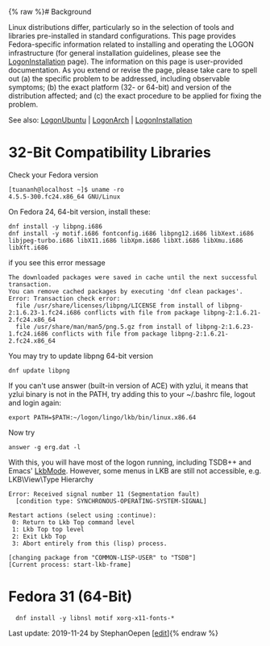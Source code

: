 {% raw %}# Background

Linux distributions differ, particularly so in the selection of tools
and libraries pre-installed in standard configurations. This page
provides Fedora-specific information related to installing and operating
the LOGON infrastructure (for general installation guidelines, please
see the [LogonInstallation](https://blog.inductorsoftware.com/docsproto/tools/LogonInstallation) page). The information on
this page is user-provided documentation. As you extend or revise the
page, please take care to spell out (a) the specific problem to be
addressed, including observable symptoms; (b) the exact platform (32- or
64-bit) and version of the distribution affected; and (c) the exact
procedure to be applied for fixing the problem.

See also: [LogonUbuntu](https://blog.inductorsoftware.com/docsproto/tools/LogonUbuntu) \| [LogonArch](https://blog.inductorsoftware.com/docsproto/tools/LogonArch) \|
[LogonInstallation](https://blog.inductorsoftware.com/docsproto/tools/LogonInstallation)

# 32-Bit Compatibility Libraries

Check your Fedora version

    [tuananh@localhost ~]$ uname -ro
    4.5.5-300.fc24.x86_64 GNU/Linux

On Fedora 24, 64-bit version, install these:

    dnf install -y libpng.i686
    dnf install -y motif.i686 fontconfig.i686 libpng12.i686 libXext.i686 libjpeg-turbo.i686 libX11.i686 libXpm.i686 libXt.i686 libXmu.i686 libXft.i686

if you see this error message

    The downloaded packages were saved in cache until the next successful transaction.
    You can remove cached packages by executing 'dnf clean packages'.
    Error: Transaction check error:
      file /usr/share/licenses/libpng/LICENSE from install of libpng-2:1.6.23-1.fc24.i686 conflicts with file from package libpng-2:1.6.21-2.fc24.x86_64
      file /usr/share/man/man5/png.5.gz from install of libpng-2:1.6.23-1.fc24.i686 conflicts with file from package libpng-2:1.6.21-2.fc24.x86_64

You may try to update libpng 64-bit version

    dnf update libpng

If you can't use answer (built-in version of ACE) with yzlui, it means
that yzlui binary is not in the PATH, try adding this to your \~/.bashrc
file, logout and login again:

    export PATH=$PATH:~/logon/lingo/lkb/bin/linux.x86.64

Now try

    answer -g erg.dat -l

With this, you will have most of the logon running, including TSDB++ and
Emacs' [LkbMode](https://blog.inductorsoftware.com/docsproto/tools/LkbMode). However, some menus in LKB are still not
accessible, e.g. LKB\\View\\Type Hierarchy

    Error: Received signal number 11 (Segmentation fault)
      [condition type: SYNCHRONOUS-OPERATING-SYSTEM-SIGNAL]
    
    Restart actions (select using :continue):
     0: Return to Lkb Top command level
     1: Lkb Top top level
     2: Exit Lkb Top
     3: Abort entirely from this (lisp) process.
    
    [changing package from "COMMON-LISP-USER" to "TSDB"]
    [Current process: start-lkb-frame]

# Fedora 31 (64-Bit)

      dnf install -y libnsl motif xorg-x11-fonts-*

Last update: 2019-11-24 by StephanOepen [[edit](https://github.com/delph-in/docs/wiki/LogonFedora/_edit)]{% endraw %}